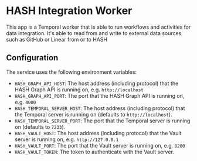 # HASH Integration Worker

This app is a Temporal worker that is able to run workflows and activities for data integration. It's able to read from and write to external data sources such as GitHub or Linear from or to HASH

## Configuration

The service uses the following environment variables:

- `HASH_GRAPH_API_HOST`: The host address (including protocol) that the HASH Graph API is running on, e.g. `http://localhost`
- `HASH_GRAPH_API_PORT`: The port that the HASH Graph API is running on, e.g. `4000`
- `HASH_TEMPORAL_SERVER_HOST`: The host address (including protocol) that the Temporal server is running on (defaults to `http://localhost`).
- `HASH_TEMPORAL_SERVER_PORT`: The port that the Temporal server is running on (defaults to `7233`).
- `HASH_VAULT_HOST`: The host address (including protocol) that the Vault server is running on, e.g. `http://127.0.0.1`
- `HASH_VAULT_PORT`: The port that the Vault server is running on, e.g. `8200`
- `HASH_VAULT_TOKEN`: The token to authenticate with the Vault server.
